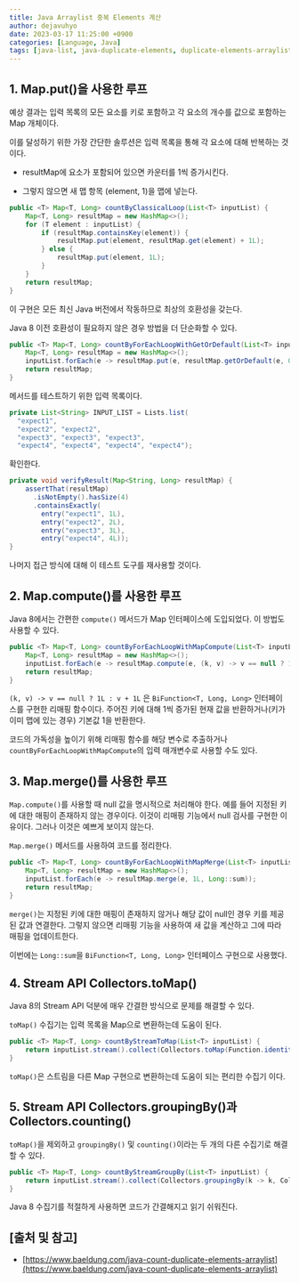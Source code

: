 ```yaml
---
title: Java Arraylist 중복 Elements 계산
author: dejavuhyo
date: 2023-03-17 11:25:00 +0900
categories: [Language, Java]
tags: [java-list, java-duplicate-elements, duplicate-elements-arraylist, arraylist-duplicate, 자바-리스트, 어레이리스트-엘리먼드, 어레이리스트-중복-엘리먼드]
---
```


## 1. Map.put()을 사용한 루프
예상 결과는 입력 목록의 모든 요소를 키로 포함하고 각 요소의 개수를 값으로 포함하는 Map 개체이다.

이를 달성하기 위한 가장 간단한 솔루션은 입력 목록을 통해 각 요소에 대해 반복하는 것이다.

* resultMap에 요소가 포함되어 있으면 카운터를 1씩 증가시킨다.

* 그렇지 않으면 새 맵 항목 (element, 1)을 맵에 넣는다.

```java
public <T> Map<T, Long> countByClassicalLoop(List<T> inputList) {
    Map<T, Long> resultMap = new HashMap<>();
    for (T element : inputList) {
        if (resultMap.containsKey(element)) {
            resultMap.put(element, resultMap.get(element) + 1L);
        } else {
            resultMap.put(element, 1L);
        }
    }
    return resultMap;
}
```

이 구현은 모든 최신 Java 버전에서 작동하므로 최상의 호환성을 갖는다.

Java 8 이전 호환성이 필요하지 않은 경우 방법을 더 단순화할 수 있다.

```java
public <T> Map<T, Long> countByForEachLoopWithGetOrDefault(List<T> inputList) {
    Map<T, Long> resultMap = new HashMap<>();
    inputList.forEach(e -> resultMap.put(e, resultMap.getOrDefault(e, 0L) + 1L));
    return resultMap;
}
```

메서드를 테스트하기 위한 입력 목록이다.

```java
private List<String> INPUT_LIST = Lists.list(
  "expect1",
  "expect2", "expect2",
  "expect3", "expect3", "expect3",
  "expect4", "expect4", "expect4", "expect4");
```

확인한다.

```java
private void verifyResult(Map<String, Long> resultMap) {
    assertThat(resultMap)
      .isNotEmpty().hasSize(4)
      .containsExactly(
        entry("expect1", 1L),
        entry("expect2", 2L),
        entry("expect3", 3L),
        entry("expect4", 4L));
}
```

나머지 접근 방식에 대해 이 테스트 도구를 재사용할 것이다.

## 2. Map.compute()를 사용한 루프
Java 8에서는 간편한 `compute()` 메서드가 Map 인터페이스에 도입되었다. 이 방법도 사용할 수 있다.

```java
public <T> Map<T, Long> countByForEachLoopWithMapCompute(List<T> inputList) {
    Map<T, Long> resultMap = new HashMap<>();
    inputList.forEach(e -> resultMap.compute(e, (k, v) -> v == null ? 1L : v + 1L));
    return resultMap;
}
```

`(k, v) -> v == null ? 1L : v + 1L` 은 `BiFunction<T, Long, Long>` 인터페이스를 구현한 리매핑 함수이다. 주어진 키에 대해 1씩 증가된 현재 값을 반환하거나(키가 이미 맵에 있는 경우) 기본값 1을 반환한다.

코드의 가독성을 높이기 위해 리매핑 함수를 해당 변수로 추출하거나 `countByForEachLoopWithMapCompute`의 입력 매개변수로 사용할 수도 있다.

## 3. Map.merge()를 사용한 루프
`Map.compute()`를 사용할 때 null 값을 명시적으로 처리해야 한다. 예를 들어 지정된 키에 대한 매핑이 존재하지 않는 경우이다. 이것이 리매핑 기능에서 null 검사를 구현한 이유이다. 그러나 이것은 예쁘게 보이지 않는다.

`Map.merge()` 메서드를 사용하여 코드를 정리한다.

```java
public <T> Map<T, Long> countByForEachLoopWithMapMerge(List<T> inputList) {
    Map<T, Long> resultMap = new HashMap<>();
    inputList.forEach(e -> resultMap.merge(e, 1L, Long::sum));
    return resultMap;
}
```

`merge()`는 지정된 키에 대한 매핑이 존재하지 않거나 해당 값이 null인 경우 키를 제공된 값과 연결한다. 그렇지 않으면 리매핑 기능을 사용하여 새 값을 계산하고 그에 따라 매핑을 업데이트한다.

이번에는 `Long::sum`을 `BiFunction<T, Long, Long>` 인터페이스 구현으로 사용했다.

## 4. Stream API Collectors.toMap()
Java 8의 Stream API 덕분에 매우 간결한 방식으로 문제를 해결할 수 있다.

`toMap()` 수집기는 입력 목록을 Map으로 변환하는데 도움이 된다.

```java
public <T> Map<T, Long> countByStreamToMap(List<T> inputList) {
    return inputList.stream().collect(Collectors.toMap(Function.identity(), v -> 1L, Long::sum));
}
```

`toMap()`은 스트림을 다른 Map 구현으로 변환하는데 도움이 되는 편리한 수집기 이다.

## 5. Stream API Collectors.groupingBy()과 Collectors.counting()
`toMap()`을 제외하고 `groupingBy()` 및 `counting()`이라는 두 개의 다른 수집기로 해결할 수 있다.

```java
public <T> Map<T, Long> countByStreamGroupBy(List<T> inputList) {
    return inputList.stream().collect(Collectors.groupingBy(k -> k, Collectors.counting()));
}
```

Java 8 수집기를 적절하게 사용하면 코드가 간결해지고 읽기 쉬워진다.

## [출처 및 참고]
* [https://www.baeldung.com/java-count-duplicate-elements-arraylist](https://www.baeldung.com/java-count-duplicate-elements-arraylist)
